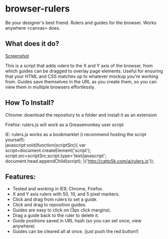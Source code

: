 browser-rulers
==============
Be your designer&#39;s best friend.  Rulers and guides for the browser.  Works anywhere &lt;canvas&gt; does.

What does it do?
----------------
[Screenshot](http://i.imgur.com/7ozfe.jpg)

This is a script that adds rulers to the X and Y axis of the browser, from which guides can be dragged to overlay page elements.  Useful for ensuring that your HTML and CSS matches up to whatever mockup you're working from.  Guides save themselves in the URL as you create them, so you can view them in multiple browsers effortlessly.

How To Install?
---------------
Chrome: download the repository to a folder and install it as an extension

Firefox: rulers.js will work as a Greasemonkey user script

IE:  rulers.js works as a bookmarklet (i recommend hosting the script yourself):  
  javascript:void(function(scriptSrc){
    var script=document.createElement('script');
    script.src=scriptSrc;script.type='text/javascript';
    document.head.appendChild(script);
  }('http://catto5k.com/a/rulers.js'));

Features:
---------
- Tested and working in IE9, Chrome, Firefox.
- X and Y axis rulers with 50, 10, and 5 pixel markers.
- Click and drag from rulers to set a guide.
- Click and drag to reposition guides.
- Guides are easy to click on (3px click margins).
- Drag a guide back to the ruler to delete it.
- Guide positions saved in URL hash (so you can set once, view anywhere)
- Guides can be cleared all at once. (just push the red button!)
